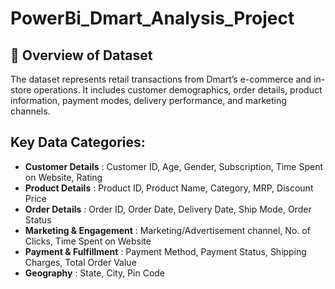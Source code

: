 # PowerBi_Dmart_Analysis_Project

## 🧾 Overview of Dataset
The dataset represents retail transactions from Dmart’s e-commerce and in-store operations.
It includes customer demographics, order details, product information, payment modes, delivery performance, and marketing channels.

## Key Data Categories:
- **Customer Details** : Customer ID, Age, Gender, Subscription, Time Spent on Website, Rating
- **Product Details** : Product ID, Product Name, Category, MRP, Discount Price
- **Order Details** : Order ID, Order Date, Delivery Date, Ship Mode, Order Status
- **Marketing & Engagement** : Marketing/Advertisement channel, No. of Clicks, Time Spent on Website
- **Payment & Fulfillment** : Payment Method, Payment Status, Shipping Charges, Total Order Value
- **Geography** : State, City, Pin Code
